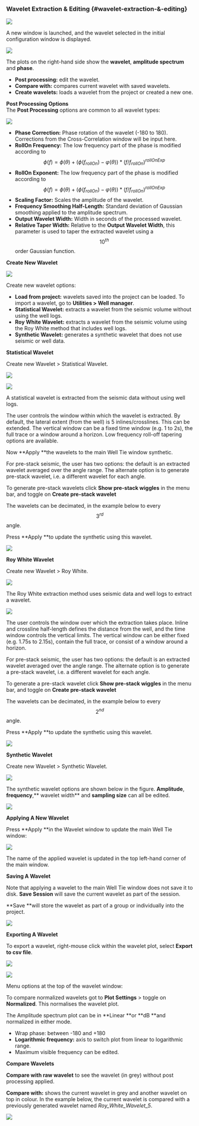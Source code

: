 ### Wavelet Extraction & Editing {#wavelet-extraction-&-editing}

![](/assets/222_Interpretation.png)

A new window is launched, and the wavelet selected in the initial configuration window is displayed.

![](/assets/223_Interpretation.png)

The plots on the right-hand side show the **wavelet**, **amplitude spectrum** and **phase**.

* **Post processing:** edit the wavelet. 
* **Compare with:** compares current wavelet with saved wavelets.
* **Create wavelets:** loads a wavelet from the project or created a new one.

**Post Processing Options**  
The **Post Processing** options are common to all wavelet types:

![](/assets/224_Interpretation.png)

* **Phase Correction:** Phase rotation of the wavelet \(-180 to 180\). Corrections from the Cross-Correlation window will be input here.
* **RollOn Frequency:** The low frequency part of the phase is modified according to $$\phi(f)=\phi(\theta) + (\phi(f_{rollOn})-\varphi(\theta)) * (f/ f_{rollOn})^{rollOnExp}$$ 
* **RollOn Exponent:** The low frequency part of the phase is modified according to $$\phi(f)=\phi(\theta) + (\phi(f_{rollOn})-\varphi(\theta)) * (f/ f_{rollOn})^{rollOnExp}$$
* **Scaling Factor:** Scales the amplitude of the wavelet.
* **Frequency Smoothing Half-Length:** Standard deviation of Gaussian smoothing applied to the amplitude spectrum.
* **Output Wavelet Width:** Width in seconds of the processed wavelet.
* **Relative Taper Width:** Relative to the **Output Wavelet Width**, this parameter is used to taper the extracted wavelet using a $$10^{th}$$ order Gaussian function.

**Create New Wavelet**

![](/assets/225_Interpretation.png)

Create new wavelet options:

* **Load from project:** wavelets saved into the project can be loaded. To import a wavelet, go to **Utilities &gt; Well manager**.
* **Statistical Wavelet:** extracts a wavelet from the seismic volume without using the well logs.
* **Roy White Wavelet:** extracts a wavelet from the seismic volume using the Roy White method that includes well logs.
* **Synthetic Wavelet:** generates a synthetic wavelet that does not use seismic or well data.

**Statistical Wavelet**

Create new Wavelet &gt; Statistical Wavelet.

![](/assets/226_Interpretation.png)

![](/assets/227_Interpretation.png)

A statistical wavelet is extracted from the seismic data without using well logs.

The user controls the window within which the wavelet is extracted. By default, the lateral extent \(from the well\) is 5 inlines/crosslines. This can be extended. The vertical window can be a fixed time window \(e.g. 1 to 2s\), the full trace or a window around a horizon. Low frequency roll-off tapering options are available.

Now **Apply **the wavelets to the main Well Tie window synthetic.

For pre-stack seismic, the user has two options: the default is an extracted wavelet averaged over the angle range. The alternate option is to generate  pre-stack wavelet, i.e. a different wavelet for each angle.

To generate pre-stack wavelets click **Show pre-stack wiggles** in the menu bar, and toggle on **Create pre-stack wavelet**

The wavelets can be decimated, in the example below to every $$3^{rd}$$ angle.

Press **Apply **to update the synthetic using this wavelet.

![](/assets/228_Interpretation.png)

**Roy White Wavelet**

Create new Wavelet &gt; Roy White.

![](/assets/229_Interpretation.png)

The Roy White extraction method uses seismic data and well logs to extract a wavelet.

![](/assets/230_Interpretation.png)

The user controls the window over which the extraction takes place. Inline and crossline half-length defines the distance from the well, and the time window controls the vertical limits. The vertical window can be either fixed \(e.g. 1.75s to 2.15s\), contain the full trace, or consist of a window around a horizon.

For pre-stack seismic, the user has two options: the default is an extracted wavelet averaged over the angle range. The alternate option is to generate a pre-stack wavelet, i.e. a different wavelet for each angle.

To generate a pre-stack wavelet click **Show pre-stack wiggles** in the menu bar, and toggle on **Create pre-stack wavelet**

The wavelets can be decimated, in the example below to every $$2^{nd}$$ angle.

Press **Apply **to update the synthetic using this wavelet.

![](/assets/231_Interpretation.png)

**Synthetic Wavelet**

Create new Wavelet &gt; Synthetic Wavelet.

![](/assets/232_Interpretation.png)

The synthetic wavelet options are shown below in the figure. **Amplitude**, **frequency**,** wavelet width** and **sampling size** can all be edited.

![](/assets/233_Interpretation.png)

**Applying A New Wavelet**

Press **Apply **in the Wavelet window to update the main Well Tie window:

![](/assets/234_Interpretation.png)

The name of the applied wavelet is updated in the top left-hand corner of the main window.

**Saving A Wavelet**

Note that applying a wavelet to the main Well Tie window does not save it to disk. **Save Session** will save the current wavelet as part of the session.

**Save **will store the wavelet as part of a group or individually into the project.

![](/assets/235_Interpretation.png)

**Exporting A Wavelet**

To export a wavelet, right-mouse click within the wavelet plot, select **Export to csv file**.

![](/assets/236_Interpretation.png)

![](/assets/237_Interpretation.png)

Menu options at the top of the wavelet window:

To compare normalized wavelets got to **Plot Settings** &gt; toggle on **Normalized**. This normalises the wavelet plot.

The Amplitude spectrum plot can be in **Linear **or **dB **and normalized in either mode.

* Wrap phase: between -180 and +180
* **Logarithmic frequency:** axis to switch plot from linear to logarithmic range.
* Maximum visible frequency can be edited.

**Compare Wavelets**

**Compare with raw wavelet** to see the wavelet \(in grey\) without post processing applied.

**Compare with:** shows the current wavelet in grey and another wavelet on top in colour. In the example below, the current wavelet is compared with a previously generated wavelet named _Roy\_White\_Wavelet\_5_.

![](/assets/238_Interpretation.png)

